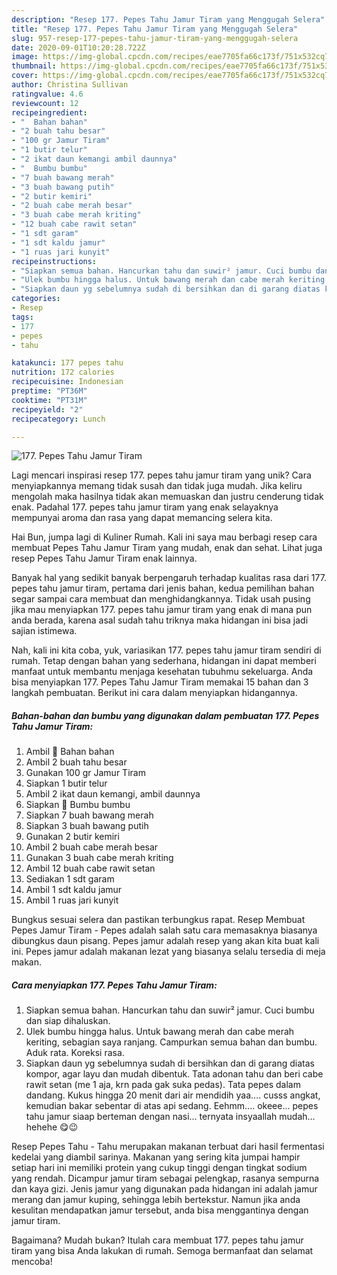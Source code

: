 ```yaml
---
description: "Resep 177. Pepes Tahu Jamur Tiram yang Menggugah Selera"
title: "Resep 177. Pepes Tahu Jamur Tiram yang Menggugah Selera"
slug: 957-resep-177-pepes-tahu-jamur-tiram-yang-menggugah-selera
date: 2020-09-01T10:20:28.722Z
image: https://img-global.cpcdn.com/recipes/eae7705fa66c173f/751x532cq70/177-pepes-tahu-jamur-tiram-foto-resep-utama.jpg
thumbnail: https://img-global.cpcdn.com/recipes/eae7705fa66c173f/751x532cq70/177-pepes-tahu-jamur-tiram-foto-resep-utama.jpg
cover: https://img-global.cpcdn.com/recipes/eae7705fa66c173f/751x532cq70/177-pepes-tahu-jamur-tiram-foto-resep-utama.jpg
author: Christina Sullivan
ratingvalue: 4.6
reviewcount: 12
recipeingredient:
- "  Bahan bahan"
- "2 buah tahu besar"
- "100 gr Jamur Tiram"
- "1 butir telur"
- "2 ikat daun kemangi ambil daunnya"
- "  Bumbu bumbu"
- "7 buah bawang merah"
- "3 buah bawang putih"
- "2 butir kemiri"
- "2 buah cabe merah besar"
- "3 buah cabe merah kriting"
- "12 buah cabe rawit setan"
- "1 sdt garam"
- "1 sdt kaldu jamur"
- "1 ruas jari kunyit"
recipeinstructions:
- "Siapkan semua bahan. Hancurkan tahu dan suwir² jamur. Cuci bumbu dan siap dihaluskan."
- "Ulek bumbu hingga halus. Untuk bawang merah dan cabe merah keriting, sebagian saya ranjang. Campurkan semua bahan dan bumbu. Aduk rata. Koreksi rasa."
- "Siapkan daun yg sebelumnya sudah di bersihkan dan di garang diatas kompor, agar layu dan mudah dibentuk. Tata adonan tahu dan beri cabe rawit setan (me 1 aja, krn pada gak suka pedas). Tata pepes dalam dandang. Kukus hingga 20 menit dari air mendidih yaa.... cusss angkat, kemudian bakar sebentar di atas api sedang. Eehmm.... okeee... pepes tahu jamur siaap berteman dengan nasi... ternyata insyaallah mudah... hehehe 😋😉"
categories:
- Resep
tags:
- 177
- pepes
- tahu

katakunci: 177 pepes tahu 
nutrition: 172 calories
recipecuisine: Indonesian
preptime: "PT36M"
cooktime: "PT31M"
recipeyield: "2"
recipecategory: Lunch

---
```



![177. Pepes Tahu Jamur Tiram](https://img-global.cpcdn.com/recipes/eae7705fa66c173f/751x532cq70/177-pepes-tahu-jamur-tiram-foto-resep-utama.jpg)

Lagi mencari inspirasi resep 177. pepes tahu jamur tiram yang unik? Cara menyiapkannya memang tidak susah dan tidak juga mudah. Jika keliru mengolah maka hasilnya tidak akan memuaskan dan justru cenderung tidak enak. Padahal 177. pepes tahu jamur tiram yang enak selayaknya mempunyai aroma dan rasa yang dapat memancing selera kita.

Hai Bun, jumpa lagi di Kuliner Rumah. Kali ini saya mau berbagi resep cara membuat Pepes Tahu Jamur Tiram yang mudah, enak dan sehat. Lihat juga resep Pepes Tahu Jamur Tiram enak lainnya.

Banyak hal yang sedikit banyak berpengaruh terhadap kualitas rasa dari 177. pepes tahu jamur tiram, pertama dari jenis bahan, kedua pemilihan bahan segar sampai cara membuat dan menghidangkannya. Tidak usah pusing jika mau menyiapkan 177. pepes tahu jamur tiram yang enak di mana pun anda berada, karena asal sudah tahu triknya maka hidangan ini bisa jadi sajian istimewa.


Nah, kali ini kita coba, yuk, variasikan 177. pepes tahu jamur tiram sendiri di rumah. Tetap dengan bahan yang sederhana, hidangan ini dapat memberi manfaat untuk membantu menjaga kesehatan tubuhmu sekeluarga. Anda bisa menyiapkan 177. Pepes Tahu Jamur Tiram memakai 15 bahan dan 3 langkah pembuatan. Berikut ini cara dalam menyiapkan hidangannya.

<!--inarticleads1-->

##### Bahan-bahan dan bumbu yang digunakan dalam pembuatan 177. Pepes Tahu Jamur Tiram:

1. Ambil  🌸 Bahan bahan
1. Ambil 2 buah tahu besar
1. Gunakan 100 gr Jamur Tiram
1. Siapkan 1 butir telur
1. Ambil 2 ikat daun kemangi, ambil daunnya
1. Siapkan  🌸 Bumbu bumbu
1. Siapkan 7 buah bawang merah
1. Siapkan 3 buah bawang putih
1. Gunakan 2 butir kemiri
1. Ambil 2 buah cabe merah besar
1. Gunakan 3 buah cabe merah kriting
1. Ambil 12 buah cabe rawit setan
1. Sediakan 1 sdt garam
1. Ambil 1 sdt kaldu jamur
1. Ambil 1 ruas jari kunyit


Bungkus sesuai selera dan pastikan terbungkus rapat. Resep Membuat Pepes Jamur Tiram - Pepes adalah salah satu cara memasaknya biasanya dibungkus daun pisang. Pepes jamur adalah resep yang akan kita buat kali ini. Pepes jamur adalah makanan lezat yang biasanya selalu tersedia di meja makan. 

<!--inarticleads2-->

##### Cara menyiapkan 177. Pepes Tahu Jamur Tiram:

1. Siapkan semua bahan. Hancurkan tahu dan suwir² jamur. Cuci bumbu dan siap dihaluskan.
1. Ulek bumbu hingga halus. Untuk bawang merah dan cabe merah keriting, sebagian saya ranjang. Campurkan semua bahan dan bumbu. Aduk rata. Koreksi rasa.
1. Siapkan daun yg sebelumnya sudah di bersihkan dan di garang diatas kompor, agar layu dan mudah dibentuk. Tata adonan tahu dan beri cabe rawit setan (me 1 aja, krn pada gak suka pedas). Tata pepes dalam dandang. Kukus hingga 20 menit dari air mendidih yaa.... cusss angkat, kemudian bakar sebentar di atas api sedang. Eehmm.... okeee... pepes tahu jamur siaap berteman dengan nasi... ternyata insyaallah mudah... hehehe 😋😉


Resep Pepes Tahu - Tahu merupakan makanan terbuat dari hasil fermentasi kedelai yang diambil sarinya. Makanan yang sering kita jumpai hampir setiap hari ini memiliki protein yang cukup tinggi dengan tingkat sodium yang rendah. Dicampur jamur tiram sebagai pelengkap, rasanya sempurna dan kaya gizi. Jenis jamur yang digunakan pada hidangan ini adalah jamur merang dan jamur kuping, sehingga lebih bertekstur. Namun jika anda kesulitan mendapatkan jamur tersebut, anda bisa menggantinya dengan jamur tiram. 

Bagaimana? Mudah bukan? Itulah cara membuat 177. pepes tahu jamur tiram yang bisa Anda lakukan di rumah. Semoga bermanfaat dan selamat mencoba!
